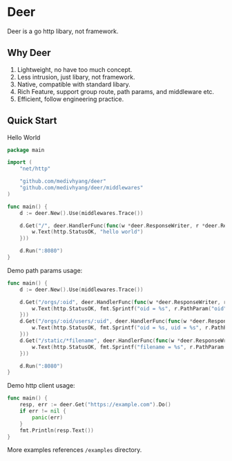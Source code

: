 # Deer

Deer is a go http libary, not framework.

## Why Deer

1. Lightweight, no have too much concept.
2. Less intrusion, just libary, not framework.
3. Native, compatible with standard libary.
4. Rich Feature, support group route, path params, and middleware etc.
5. Efficient, follow engineering practice.

## Quick Start

Hello World

```go
package main

import (
	"net/http"

	"github.com/medivhyang/deer"
	"github.com/medivhyang/deer/middlewares"
)

func main() {
	d := deer.New().Use(middlewares.Trace())

	d.Get("/", deer.HandlerFunc(func(w *deer.ResponseWriter, r *deer.Request) {
		w.Text(http.StatusOK, "hello world")
	}))

	d.Run(":8080")
}
```

Demo path params usage:

```go
func main() {
	d := deer.New().Use(middlewares.Trace())

	d.Get("/orgs/:oid", deer.HandlerFunc(func(w *deer.ResponseWriter, r *deer.Request) {
		w.Text(http.StatusOK, fmt.Sprintf("oid = %s", r.PathParam("oid")))
	}))
	d.Get("/orgs/:oid/users/:uid", deer.HandlerFunc(func(w *deer.ResponseWriter, r *deer.Request) {
		w.Text(http.StatusOK, fmt.Sprintf("oid = %s, uid = %s", r.PathParam("oid"), r.PathParam("uid")))
	}))
	d.Get("/static/*filename", deer.HandlerFunc(func(w *deer.ResponseWriter, r *deer.Request) {
		w.Text(http.StatusOK, fmt.Sprintf("filename = %s", r.PathParam("filename")))
	}))

	d.Run(":8080")
}
```

Demo http client usage:

```go
func main() {
	resp, err := deer.Get("https://example.com").Do()
	if err != nil {
		panic(err)
	}
	fmt.Println(resp.Text())
}
```

More examples references `/examples` directory.
